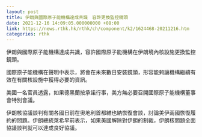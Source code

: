 ```yaml
---
layout: post
title: 伊朗與國際原子能機構達成共識　容許更換監控鏡頭
date: 2021-12-16 14:09:05.000000000 +08:00
link: https://news.rthk.hk/rthk/ch/component/k2/1624468-20211216.htm
categories: rthk
---
```


伊朗與國際原子能機構達成共識，容許國際原子能機構在伊朗境內核設施更換監控鏡頭。

國際原子能機構在聲明中表示，將會在未來數日安裝鏡頭，形容能夠讓機構繼續有效在有關核設施中獲得必要的資訊。

美國一名官員透露，如果德黑蘭按承諾行事，美方無必要召開國際原子能機構董事會特別會議。

伊朗核協議談判有關各國日前在奧地利首都維也納恢復會談，討論美伊兩國恢復履約的問題。伊朗總統萊希早前表示，如果美國解除對伊朗的制裁，伊朗核問題全面協議談判就可以達成良好協議。
